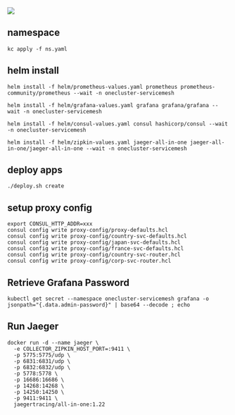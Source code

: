 <kbd>
  <img src="https://github-image-tkaburagi.s3-ap-northeast-1.amazonaws.com/my-github-repo/onecluster-servicemesh.png">
</kbd>

## namespace
```shell script
kc apply -f ns.yaml
```

## helm install
```shell script
helm install -f helm/prometheus-values.yaml prometheus prometheus-community/prometheus --wait -n onecluster-servicemesh

helm install -f helm/grafana-values.yaml grafana grafana/grafana --wait -n onecluster-servicemesh

helm install -f helm/consul-values.yaml consul hashicorp/consul --wait -n onecluster-servicemesh

helm install -f helm/zipkin-values.yaml jaeger-all-in-one jaeger-all-in-one/jaeger-all-in-one --wait -n onecluster-servicemesh
```


## deploy apps
```shell script
./deploy.sh create
```

## setup proxy config
```shell script
export CONSUL_HTTP_ADDR=xxx
consul config write proxy-config/proxy-defaults.hcl
consul config write proxy-config/country-svc-defaults.hcl
consul config write proxy-config/japan-svc-defaults.hcl
consul config write proxy-config/france-svc-defaults.hcl
consul config write proxy-config/country-svc-router.hcl
consul config write proxy-config/corp-svc-router.hcl
```


## Retrieve Grafana Password
```
kubectl get secret --namespace onecluster-servicemesh grafana -o jsonpath="{.data.admin-password}" | base64 --decode ; echo
```


## Run Jaeger
```
docker run -d --name jaeger \
  -e COLLECTOR_ZIPKIN_HOST_PORT=:9411 \
  -p 5775:5775/udp \
  -p 6831:6831/udp \
  -p 6832:6832/udp \
  -p 5778:5778 \
  -p 16686:16686 \
  -p 14268:14268 \
  -p 14250:14250 \
  -p 9411:9411 \
  jaegertracing/all-in-one:1.22
```